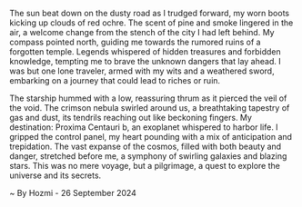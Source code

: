 
The sun beat down on the dusty road as I trudged forward, my worn boots kicking up clouds of red ochre. The scent of pine and smoke lingered in the air, a welcome change from the stench of the city I had left behind. My compass pointed north, guiding me towards the rumored ruins of a forgotten temple. Legends whispered of hidden treasures and forbidden knowledge, tempting me to brave the unknown dangers that lay ahead. I was but one lone traveler, armed with my wits and a weathered sword, embarking on a journey that could lead to riches or ruin.

The starship hummed with a low, reassuring thrum as it pierced the veil of the void. The crimson nebula swirled around us, a breathtaking tapestry of gas and dust, its tendrils reaching out like beckoning fingers. My destination: Proxima Centauri b, an exoplanet whispered to harbor life. I gripped the control panel, my heart pounding with a mix of anticipation and trepidation. The vast expanse of the cosmos, filled with both beauty and danger, stretched before me, a symphony of swirling galaxies and blazing stars. This was no mere voyage, but a pilgrimage, a quest to explore the universe and its secrets. 

~ By Hozmi - 26 September 2024
